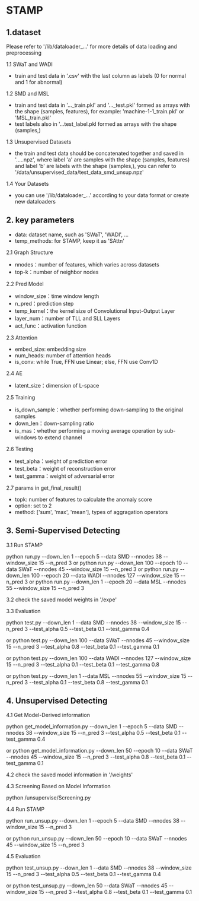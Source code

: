 # STAMP

## 1.dataset

Please refer to '/lib/dataloader_...' for more details of data loading and preprocessing

1.1 SWaT and WADI
- train and test data in '.csv' with the last column as labels (0 for normal and 1 for abnormal)

1.2 SMD and MSL
- train and test data in '..._train.pkl' and '..._test.pkl' formed as arrays with the shape (samples, features), for example: 'machine-1-1_train.pkl' or 'MSL_train.pkl'
- test labels also in '...test_label.pkl formed as arrays with the shape (samples,)

1.3 Unsupervised Datasets
- the train and test data should be concatenated together and saved in '.....npz', where label 'a' are samples with the shape (samples, features) and label 'b' are labels with the shape (samples,), you can refer to '/data/unsupervised_data/test_data_smd_unsup.npz'

1.4 Your Datasets
- you can use '/lib/dataloader_...' according to your data format or create new dataloaders

## 2. key parameters

- data: dataset name, such as 'SWaT', 'WADI', ...
- temp_methods: for STAMP, keep it as 'SAttn'

2.1 Graph Structure
- nnodes：number of features, which varies across datasets
- top-k：number of neighbor nodes


2.2 Pred Model
- window_size：time window length
- n_pred：prediction step
- temp_kernel：the kernel size of Convolutional Input-Output Layer
- layer_num：number of TLL and SLL Layers
- act_func：activation function

2.3 Attention
- embed_size: embedding size
- num_heads: number of attention heads
- is_conv: while True, FFN use Linear; else, FFN use Conv1D
 
2.4 AE
- latent_size：dimension of L-space


2.5 Training

- is_down_sample：whether performing down-sampling to the original samples
- down_len：down-sampling ratio
- is_mas：whether performing a moving average operation by sub-windows to extend channel

2.6 Testing
- test_alpha：weight of prediction error
- test_beta：weight of reconstruction error
- test_gamma：weight of adversarial error

2.7 params in get_final_result()
- topk: number of features to calculate the anomaly score
- option: set to 2
- method: ['sum', 'max', 'mean'], types of aggragation operators

## 3. Semi-Supervised Detecting

3.1 Run STAMP

python run.py --down_len 1 --epoch 5 --data SMD --nnodes 38 --window_size 15 --n_pred 3
or python run.py --down_len 100 --epoch 10 --data SWaT --nnodes 45 --window_size 15 --n_pred 3
or python run.py --down_len 100 --epoch 20 --data WADI --nnodes 127 --window_size 15 --n_pred 3
or python run.py --down_len 1 --epoch 20 --data MSL --nnodes 55 --window_size 15 --n_pred 3

3.2 
check the saved model weights in '/expe'

3.3 Evaluation

python test.py --down_len 1 --data SMD --nnodes 38 --window_size 15 --n_pred 3 --test_alpha 0.5 --test_beta 0.1 --test_gamma 0.4 

or python test.py --down_len 100 --data SWaT --nnodes 45 --window_size 15 --n_pred 3 --test_alpha 0.8 --test_beta 0.1 --test_gamma 0.1

or python test.py --down_len 100 --data WADI --nnodes 127 --window_size 15 --n_pred 3 --test_alpha 0.1 --test_beta 0.1 --test_gamma 0.8

or python test.py --down_len 1 --data MSL --nnodes 55 --window_size 15 --n_pred 3 --test_alpha 0.1 --test_beta 0.8 --test_gamma 0.1

## 4. Unsupervised Detecting

4.1 Get Model-Derived information

python get_model_information.py --down_len 1 --epoch 5 --data SMD --nnodes 38 --window_size 15 --n_pred 3 --test_alpha 0.5 --test_beta 0.1 --test_gamma 0.4

or python get_model_information.py --down_len 50 --epoch 10 --data SWaT --nnodes 45 --window_size 15 --n_pred 3 --test_alpha 0.8 --test_beta 0.1 --test_gamma 0.1

4.2 
check the saved model information in '/weights'

4.3 Screening Based on Model Information

python /unsupervise/Screening.py

4.4 Run STAMP

python run_unsup.py --down_len 1 --epoch 5 --data SMD --nnodes 38 --window_size 15 --n_pred 3

or python run_unsup.py --down_len 50 --epoch 10 --data SWaT --nnodes 45 --window_size 15 --n_pred 3

4.5 Evaluation

python test_unsup.py --down_len 1 --data SMD --nnodes 38 --window_size 15 --n_pred 3 --test_alpha 0.5 --test_beta 0.1 --test_gamma 0.4 

or python test_unsup.py --down_len 50 --data SWaT --nnodes 45 --window_size 15 --n_pred 3 --test_alpha 0.8 --test_beta 0.1 --test_gamma 0.1






